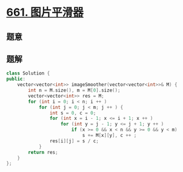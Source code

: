 #  [661. 图片平滑器](https://leetcode.cn/problems/image-smoother/)

## 题意



## 题解



```c++
class Solution {
public:
    vector<vector<int>> imageSmoother(vector<vector<int>>& M) {
        int n = M.size(), m = M[0].size();
        vector<vector<int>> res = M;
        for (int i = 0; i < n; i ++ )
            for (int j = 0; j < m; j ++ ) {
                int s = 0, c = 0;
                for (int x = i - 1; x <= i + 1; x ++ )
                    for (int y = j - 1; y <= j + 1; y ++ )
                        if (x >= 0 && x < n && y >= 0 && y < m)
                            s += M[x][y], c ++ ;
                res[i][j] = s / c;
            }
        return res;
    }
};
```



```python3

```

